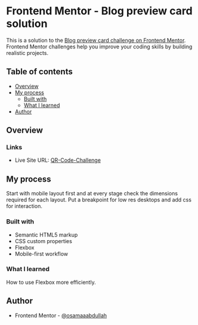 # Frontend Mentor - Blog preview card solution

This is a solution to the [Blog preview card challenge on Frontend Mentor](https://www.frontendmentor.io/challenges/blog-preview-card-ckPaj01IcS). Frontend Mentor challenges help you improve your coding skills by building realistic projects. 

## Table of contents

- [Overview](#overview)
- [My process](#my-process)
  - [Built with](#built-with)
  - [What I learned](#what-i-learned)
- [Author](#author)


## Overview

### Links
- Live Site URL: [QR-Code-Challenge](https://osamaaabdullah.github.io/1-QR-code-challenge/)

## My process
Start with mobile layout first and at every stage check the dimensions required for each layout. Put a breakpoint for low res desktops and add css for interaction. 

### Built with
- Semantic HTML5 markup
- CSS custom properties
- Flexbox
- Mobile-first workflow

### What I learned
How to use Flexbox more efficiently. 

## Author
- Frontend Mentor - [@osamaaabdullah](https://www.frontendmentor.io/profile/osamaaabdullah)
